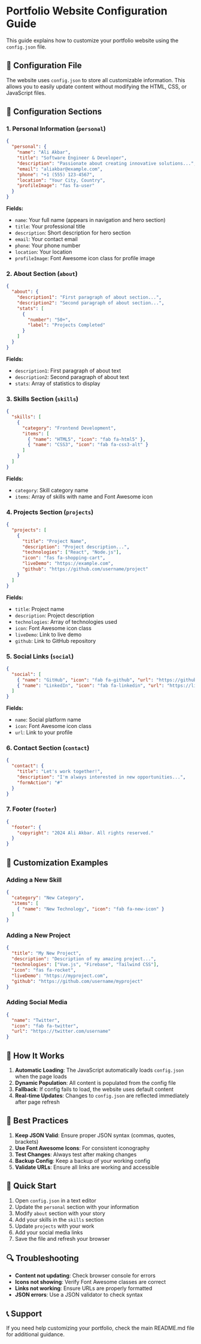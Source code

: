 # Portfolio Website Configuration Guide

This guide explains how to customize your portfolio website using the `config.json` file.

## 📁 Configuration File

The website uses `config.json` to store all customizable information. This allows you to easily update content without modifying the HTML, CSS, or JavaScript files.

## 🔧 Configuration Sections

### 1. Personal Information (`personal`)

```json
{
  "personal": {
    "name": "Ali Akbar",
    "title": "Software Engineer & Developer",
    "description": "Passionate about creating innovative solutions...",
    "email": "aliakbar@example.com",
    "phone": "+1 (555) 123-4567",
    "location": "Your City, Country",
    "profileImage": "fas fa-user"
  }
}
```

**Fields:**
- `name`: Your full name (appears in navigation and hero section)
- `title`: Your professional title
- `description`: Short description for hero section
- `email`: Your contact email
- `phone`: Your phone number
- `location`: Your location
- `profileImage`: Font Awesome icon class for profile image

### 2. About Section (`about`)

```json
{
  "about": {
    "description1": "First paragraph of about section...",
    "description2": "Second paragraph of about section...",
    "stats": [
      {
        "number": "50+",
        "label": "Projects Completed"
      }
    ]
  }
}
```

**Fields:**
- `description1`: First paragraph of about text
- `description2`: Second paragraph of about text
- `stats`: Array of statistics to display

### 3. Skills Section (`skills`)

```json
{
  "skills": [
    {
      "category": "Frontend Development",
      "items": [
        { "name": "HTML5", "icon": "fab fa-html5" },
        { "name": "CSS3", "icon": "fab fa-css3-alt" }
      ]
    }
  ]
}
```

**Fields:**
- `category`: Skill category name
- `items`: Array of skills with name and Font Awesome icon

### 4. Projects Section (`projects`)

```json
{
  "projects": [
    {
      "title": "Project Name",
      "description": "Project description...",
      "technologies": ["React", "Node.js"],
      "icon": "fas fa-shopping-cart",
      "liveDemo": "https://example.com",
      "github": "https://github.com/username/project"
    }
  ]
}
```

**Fields:**
- `title`: Project name
- `description`: Project description
- `technologies`: Array of technologies used
- `icon`: Font Awesome icon class
- `liveDemo`: Link to live demo
- `github`: Link to GitHub repository

### 5. Social Links (`social`)

```json
{
  "social": [
    { "name": "GitHub", "icon": "fab fa-github", "url": "https://github.com/username" },
    { "name": "LinkedIn", "icon": "fab fa-linkedin", "url": "https://linkedin.com/in/username" }
  ]
}
```

**Fields:**
- `name`: Social platform name
- `icon`: Font Awesome icon class
- `url`: Link to your profile

### 6. Contact Section (`contact`)

```json
{
  "contact": {
    "title": "Let's work together!",
    "description": "I'm always interested in new opportunities...",
    "formAction": "#"
  }
}
```

### 7. Footer (`footer`)

```json
{
  "footer": {
    "copyright": "2024 Ali Akbar. All rights reserved."
  }
}
```

## 🎨 Customization Examples

### Adding a New Skill

```json
{
  "category": "New Category",
  "items": [
    { "name": "New Technology", "icon": "fab fa-new-icon" }
  ]
}
```

### Adding a New Project

```json
{
  "title": "My New Project",
  "description": "Description of my amazing project...",
  "technologies": ["Vue.js", "Firebase", "Tailwind CSS"],
  "icon": "fas fa-rocket",
  "liveDemo": "https://myproject.com",
  "github": "https://github.com/username/myproject"
}
```

### Adding Social Media

```json
{
  "name": "Twitter",
  "icon": "fab fa-twitter",
  "url": "https://twitter.com/username"
}
```

## 🔄 How It Works

1. **Automatic Loading**: The JavaScript automatically loads `config.json` when the page loads
2. **Dynamic Population**: All content is populated from the config file
3. **Fallback**: If config fails to load, the website uses default content
4. **Real-time Updates**: Changes to `config.json` are reflected immediately after page refresh

## 📝 Best Practices

1. **Keep JSON Valid**: Ensure proper JSON syntax (commas, quotes, brackets)
2. **Use Font Awesome Icons**: For consistent iconography
3. **Test Changes**: Always test after making changes
4. **Backup Config**: Keep a backup of your working config
5. **Validate URLs**: Ensure all links are working and accessible

## 🚀 Quick Start

1. Open `config.json` in a text editor
2. Update the `personal` section with your information
3. Modify `about` section with your story
4. Add your skills in the `skills` section
5. Update `projects` with your work
6. Add your social media links
7. Save the file and refresh your browser

## 🔍 Troubleshooting

- **Content not updating**: Check browser console for errors
- **Icons not showing**: Verify Font Awesome classes are correct
- **Links not working**: Ensure URLs are properly formatted
- **JSON errors**: Use a JSON validator to check syntax

## 📞 Support

If you need help customizing your portfolio, check the main README.md file for additional guidance.